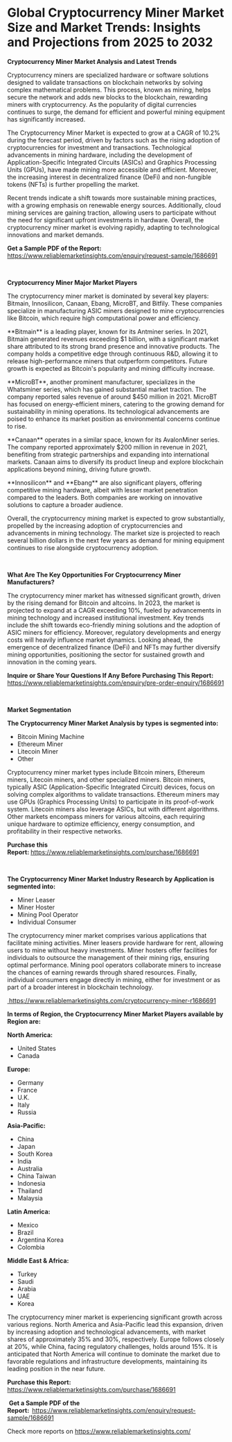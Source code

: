 <p><h1>Global Cryptocurrency Miner Market Size and Market Trends: Insights and Projections from 2025 to 2032</h1></p><p><strong>Cryptocurrency Miner Market Analysis and Latest Trends</strong></p>
<p><p>Cryptocurrency miners are specialized hardware or software solutions designed to validate transactions on blockchain networks by solving complex mathematical problems. This process, known as mining, helps secure the network and adds new blocks to the blockchain, rewarding miners with cryptocurrency. As the popularity of digital currencies continues to surge, the demand for efficient and powerful mining equipment has significantly increased.</p><p>The Cryptocurrency Miner Market is expected to grow at a CAGR of 10.2% during the forecast period, driven by factors such as the rising adoption of cryptocurrencies for investment and transactions. Technological advancements in mining hardware, including the development of Application-Specific Integrated Circuits (ASICs) and Graphics Processing Units (GPUs), have made mining more accessible and efficient. Moreover, the increasing interest in decentralized finance (DeFi) and non-fungible tokens (NFTs) is further propelling the market.</p><p>Recent trends indicate a shift towards more sustainable mining practices, with a growing emphasis on renewable energy sources. Additionally, cloud mining services are gaining traction, allowing users to participate without the need for significant upfront investments in hardware. Overall, the cryptocurrency miner market is evolving rapidly, adapting to technological innovations and market demands.</p></p>
<p><strong>Get a Sample PDF of the Report:&nbsp;</strong> <a href="https://www.reliablemarketinsights.com/enquiry/request-sample/1686691?utm_campaign=3137&utm_medium=2&utm_source=Github&utm_content=ia&utm_term=26032025&utm_id=cryptocurrency-miner">https://www.reliablemarketinsights.com/enquiry/request-sample/1686691</a></p>
<p>&nbsp;</p>
<p><strong>Cryptocurrency Miner Major Market Players</strong></p>
<p><p>The cryptocurrency miner market is dominated by several key players: Bitmain, Innosilicon, Canaan, Ebang, MicroBT, and Bitfily. These companies specialize in manufacturing ASIC miners designed to mine cryptocurrencies like Bitcoin, which require high computational power and efficiency.</p><p>**Bitmain** is a leading player, known for its Antminer series. In 2021, Bitmain generated revenues exceeding $1 billion, with a significant market share attributed to its strong brand presence and innovative products. The company holds a competitive edge through continuous R&D, allowing it to release high-performance miners that outperform competitors. Future growth is expected as Bitcoin's popularity and mining difficulty increase.</p><p>**MicroBT**, another prominent manufacturer, specializes in the Whatsminer series, which has gained substantial market traction. The company reported sales revenue of around $450 million in 2021. MicroBT has focused on energy-efficient miners, catering to the growing demand for sustainability in mining operations. Its technological advancements are poised to enhance its market position as environmental concerns continue to rise.</p><p>**Canaan** operates in a similar space, known for its AvalonMiner series. The company reported approximately $200 million in revenue in 2021, benefiting from strategic partnerships and expanding into international markets. Canaan aims to diversify its product lineup and explore blockchain applications beyond mining, driving future growth.</p><p>**Innosilicon** and **Ebang** are also significant players, offering competitive mining hardware, albeit with lesser market penetration compared to the leaders. Both companies are working on innovative solutions to capture a broader audience.</p><p>Overall, the cryptocurrency mining market is expected to grow substantially, propelled by the increasing adoption of cryptocurrencies and advancements in mining technology. The market size is projected to reach several billion dollars in the next few years as demand for mining equipment continues to rise alongside cryptocurrency adoption.</p></p>
<p>&nbsp;</p>
<p><strong>What Are The Key Opportunities For Cryptocurrency Miner Manufacturers?</strong></p>
<p><p>The cryptocurrency miner market has witnessed significant growth, driven by the rising demand for Bitcoin and altcoins. In 2023, the market is projected to expand at a CAGR exceeding 10%, fueled by advancements in mining technology and increased institutional investment. Key trends include the shift towards eco-friendly mining solutions and the adoption of ASIC miners for efficiency. Moreover, regulatory developments and energy costs will heavily influence market dynamics. Looking ahead, the emergence of decentralized finance (DeFi) and NFTs may further diversify mining opportunities, positioning the sector for sustained growth and innovation in the coming years.</p></p>
<p><strong>Inquire or Share Your Questions If Any Before Purchasing This Report:</strong> <a href="https://www.reliablemarketinsights.com/enquiry/pre-order-enquiry/1686691?utm_campaign=3137&utm_medium=2&utm_source=Github&utm_content=ia&utm_term=26032025&utm_id=cryptocurrency-miner">https://www.reliablemarketinsights.com/enquiry/pre-order-enquiry/1686691</a></p>
<p>&nbsp;</p>
<p><strong>Market Segmentation</strong></p>
<p><strong>The Cryptocurrency Miner Market Analysis by types is segmented into:</strong></p>
<p><ul><li>Bitcoin Mining Machine</li><li>Ethereum Miner</li><li>Litecoin Miner</li><li>Other</li></ul></p>
<p><p>Cryptocurrency miner market types include Bitcoin miners, Ethereum miners, Litecoin miners, and other specialized miners. Bitcoin miners, typically ASIC (Application-Specific Integrated Circuit) devices, focus on solving complex algorithms to validate transactions. Ethereum miners may use GPUs (Graphics Processing Units) to participate in its proof-of-work system. Litecoin miners also leverage ASICs, but with different algorithms. Other markets encompass miners for various altcoins, each requiring unique hardware to optimize efficiency, energy consumption, and profitability in their respective networks.</p></p>
<p><strong>Purchase this Report:&nbsp;</strong><a href="https://www.reliablemarketinsights.com/purchase/1686691?utm_campaign=3137&utm_medium=2&utm_source=Github&utm_content=ia&utm_term=26032025&utm_id=cryptocurrency-miner">https://www.reliablemarketinsights.com/purchase/1686691</a></p>
<p>&nbsp;</p>
<p><strong>The Cryptocurrency Miner Market Industry Research by Application is segmented into:</strong></p>
<p><ul><li>Miner Leaser</li><li>Miner Hoster</li><li>Mining Pool Operator</li><li>Individual Consumer</li></ul></p>
<p><p>The cryptocurrency miner market comprises various applications that facilitate mining activities. Miner leasers provide hardware for rent, allowing users to mine without heavy investments. Miner hosters offer facilities for individuals to outsource the management of their mining rigs, ensuring optimal performance. Mining pool operators collaborate miners to increase the chances of earning rewards through shared resources. Finally, individual consumers engage directly in mining, either for investment or as part of a broader interest in blockchain technology.</p></p>
<p><a href="https://www.reliablemarketinsights.com/cryptocurrency-miner-r1686691?utm_campaign=3137&utm_medium=2&utm_source=Github&utm_content=ia&utm_term=26032025&utm_id=cryptocurrency-miner">&nbsp;https://www.reliablemarketinsights.com/cryptocurrency-miner-r1686691</a></p>
<p><strong>In terms of Region, the Cryptocurrency Miner Market Players available by Region are:</strong></p>
<p>
    <p> <strong> North America: </strong>
        <ul>
            <li>United States</li>
            <li>Canada</li>
        </ul>
        </p> 
    <p> <strong> Europe: </strong>
        <ul>
            <li>Germany</li>
            <li>France</li>
            <li>U.K.</li>
            <li>Italy</li>
            <li>Russia</li>
        </ul>
        </p> 
    <p> <strong> Asia-Pacific: </strong>
        <ul>
            <li>China</li>
            <li>Japan</li>
            <li>South Korea</li>
            <li>India</li>
            <li>Australia</li>
            <li>China Taiwan</li>
            <li>Indonesia</li>
            <li>Thailand</li>
            <li>Malaysia</li>
        </ul>
        </p> 
    <p> <strong> Latin America: </strong>
        <ul>
            <li>Mexico</li>
            <li>Brazil</li>
            <li>Argentina Korea</li>
            <li>Colombia</li>
        </ul>
        </p> 
    <p> <strong> Middle East & Africa: </strong>
        <ul>
            <li>Turkey</li>
            <li>Saudi</li>
            <li>Arabia</li>
            <li>UAE</li>
            <li>Korea</li>
        </ul>
    </p>
    </p>
<p><p>The cryptocurrency miner market is experiencing significant growth across various regions. North America and Asia-Pacific lead this expansion, driven by increasing adoption and technological advancements, with market shares of approximately 35% and 30%, respectively. Europe follows closely at 20%, while China, facing regulatory challenges, holds around 15%. It is anticipated that North America will continue to dominate the market due to favorable regulations and infrastructure developments, maintaining its leading position in the near future.</p></p>
<p><strong>Purchase this Report: </strong><a href="https://www.reliablemarketinsights.com/purchase/1686691?utm_campaign=3137&utm_medium=2&utm_source=Github&utm_content=ia&utm_term=26032025&utm_id=cryptocurrency-miner">https://www.reliablemarketinsights.com/purchase/1686691</a></p>
<p>&nbsp;<strong>Get a Sample PDF of the Report:&nbsp;&nbsp;</strong><a href="https://www.reliablemarketinsights.com/enquiry/request-sample/1686691?utm_campaign=3137&utm_medium=2&utm_source=Github&utm_content=ia&utm_term=26032025&utm_id=cryptocurrency-miner">https://www.reliablemarketinsights.com/enquiry/request-sample/1686691</a></p>
<p><strong></strong></p>
<p>Check more reports on <a href="https://www.reliablemarketinsights.com/?utm_campaign=3137&utm_medium=2&utm_source=Github&utm_content=ia&utm_term=26032025&utm_id=cryptocurrency-miner">https://www.reliablemarketinsights.com/</a></p>